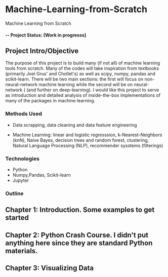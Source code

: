 # Machine-Learning-from-Scratch
Machine Learning from Scratch


#### -- Project Status: [Work in progresss]

## Project Intro/Objective
The purpose of this project is to build many (if not all) of machine learning tools from scratch. Many of the codes will take inspiration from textbooks (primarily Joel Grus' and Chollet's)  as well as scipy, numpy, pandas and scikit-learn. There will be two main sections: the first will focus on non-neural-network machine learning while the second will be on neural-network ( (and further on deep-learning). I would like this project to serve as introduction and detailed analysis of inside-the-box implementations of many of the packages in machine learning. 

### Methods Used
* Data scrapping, data cleaning and data feature engineering

* Machine Learning: linear and logistic regresssion, k-Nearest-Neighbors (knN), Naive Bayes, decision trees and random forest, clustering, Natural Language Processing (NLP), recommender sysstems (filterings)


### Technologies
* Python
* Numpy,Pandas, Scikit-learn
* Jupyter

### Outline
## Chapter 1: Introduction. Some examples to get started
## Chapter 2: Python Crash Course. I didn't put anything here since they are standard Python materials.
## Chapter 3: Visualizing Data


